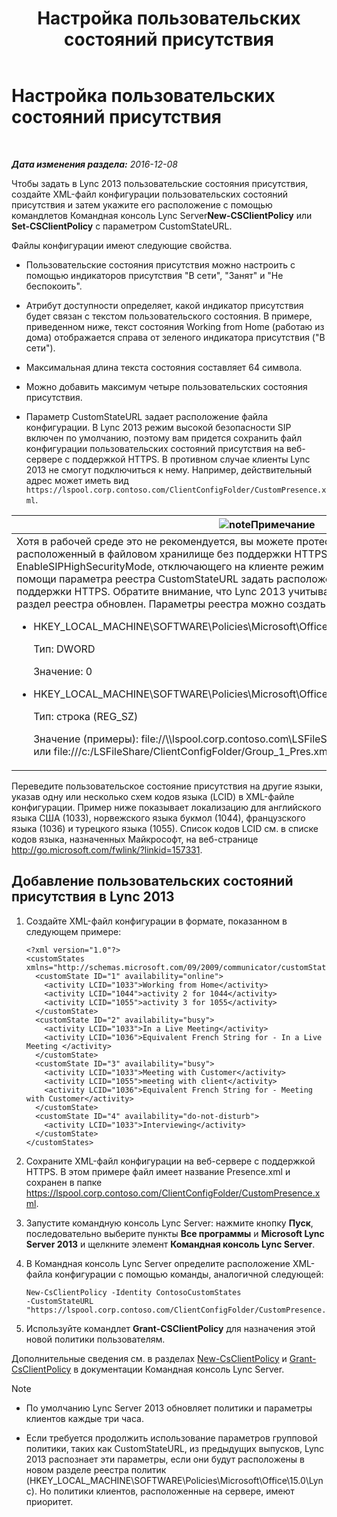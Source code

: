 ﻿---
title: Настройка пользовательских состояний присутствия
TOCTitle: Настройка пользовательских состояний присутствия
ms:assetid: e17364a8-8b93-45fc-a614-c80e45435d42
ms:mtpsurl: https://technet.microsoft.com/ru-ru/library/Gg398997(v=OCS.15)
ms:contentKeyID: 52058379
ms.date: 12/10/2016
mtps_version: v=OCS.15
ms.translationtype: HT
---

# Настройка пользовательских состояний присутствия

 

_**Дата изменения раздела:** 2016-12-08_

Чтобы задать в Lync 2013 пользовательские состояния присутствия, создайте XML-файл конфигурации пользовательских состояний присутствия и затем укажите его расположение с помощью командлетов Командная консоль Lync Server**New-CSClientPolicy** или **Set-CSClientPolicy** с параметром CustomStateURL.

Файлы конфигурации имеют следующие свойства.

  - Пользовательские состояния присутствия можно настроить с помощью индикаторов присутствия "В сети", "Занят" и "Не беспокоить".

  - Атрибут доступности определяет, какой индикатор присутствия будет связан с текстом пользовательского состояния. В примере, приведенном ниже, текст состояния Working from Home (работаю из дома) отображается справа от зеленого индикатора присутствия ("В сети").

  - Максимальная длина текста состояния составляет 64 символа.

  - Можно добавить максимум четыре пользовательских состояния присутствия.

  - Параметр CustomStateURL задает расположение файла конфигурации. В Lync 2013 режим высокой безопасности SIP включен по умолчанию, поэтому вам придется сохранить файл конфигурации пользовательских состояний присутствия на веб-сервере с поддержкой HTTPS. В противном случае клиенты Lync 2013 не смогут подключиться к нему. Например, действительный адрес может иметь вид `https://lspool.corp.contoso.com/ClientConfigFolder/CustomPresence.xml`.

<table>
<colgroup>
<col style="width: 100%" />
</colgroup>
<thead>
<tr class="header">
<th><img src="images/Gg398412.note(OCS.15).gif" title="note" alt="note" />Примечание</th>
</tr>
</thead>
<tbody>
<tr class="odd">
<td>Хотя в рабочей среде это не рекомендуется, вы можете протестировать файл конфигурации, расположенный в файловом хранилище без поддержки HTTPS, при помощи параметра реестра EnableSIPHighSecurityMode, отключающего на клиенте режим высокой безопасности SIP. Затем при помощи параметра реестра CustomStateURL задать расположение файла конфигурации без поддержки HTTPS. Обратите внимание, что Lync 2013 учитывает параметры реестра Lync 2010, но раздел реестра обновлен. Параметры реестра можно создать следующим образом.<ul><li><p>HKEY_LOCAL_MACHINE\SOFTWARE\Policies\Microsoft\Office\15.0\Lync\EnableSIPHighSecurityMode</p>
<p>Тип: DWORD</p>
<p>Значение: 0</p></li><li><p>HKEY_LOCAL_MACHINE\SOFTWARE\Policies\Microsoft\Office\15.0\Lync\CustomStateURL</p>
<p>Тип: строка (REG_SZ)</p>
<p>Значение (примеры): file://\\lspool.corp.contoso.com\LSFileShare\ClientConfigFolder\Presence.xml или file:///c:/LSFileShare/ClientConfigFolder/Group_1_Pres.xml</p></li></ul></td>
</tr>
</tbody>
</table>


Переведите пользовательское состояние присутствия на другие языки, указав одну или несколько схем кодов языка (LCID) в XML-файле конфигурации. Пример ниже показывает локализацию для английского языка США (1033), норвежского языка букмол (1044), французского языка (1036) и турецкого языка (1055). Список кодов LCID см. в списке кодов языка, назначенных Майкрософт, на веб-странице <http://go.microsoft.com/fwlink/?linkid=157331>.

## Добавление пользовательских состояний присутствия в Lync 2013

1.  Создайте XML-файл конфигурации в формате, показанном в следующем примере:
    
        <?xml version="1.0"?>
        <customStates xmlns="http://schemas.microsoft.com/09/2009/communicator/customStates">
          <customState ID="1" availability="online">
            <activity LCID="1033">Working from Home</activity>
            <activity LCID="1044">activity 2 for 1044</activity>
            <activity LCID="1055">activity 3 for 1055</activity>
          </customState>
          <customState ID="2" availability="busy">
            <activity LCID="1033">In a Live Meeting</activity>
            <activity LCID="1036">Equivalent French String for - In a Live Meeting </activity>
          </customState>
          <customState ID="3" availability="busy">
            <activity LCID="1033">Meeting with Customer</activity>
            <activity LCID="1055">meeting with client</activity>
            <activity LCID="1036">Equivalent French String for - Meeting with Customer</activity>
          </customState>
          <customState ID="4" availability="do-not-disturb">
            <activity LCID="1033">Interviewing</activity>
          </customState>
        </customStates>

2.  Сохраните XML-файл конфигурации на веб-сервере с поддержкой HTTPS. В этом примере файл имеет название Presence.xml и сохранен в папке https://lspool.corp.contoso.com/ClientConfigFolder/CustomPresence.xml.

3.  Запустите командную консоль Lync Server: нажмите кнопку **Пуск**, последовательно выберите пункты **Все программы** и **Microsoft Lync Server 2013** и щелкните элемент **Командная консоль Lync Server**.

4.  В Командная консоль Lync Server определите расположение XML-файла конфигурации с помощью команды, аналогичной следующей:
    
        New-CsClientPolicy -Identity ContosoCustomStates 
        -CustomStateURL "https://lspool.corp.contoso.com/ClientConfigFolder/CustomPresence.xml"

5.  Используйте командлет **Grant-CSClientPolicy** для назначения этой новой политики пользователям.

Дополнительные сведения см. в разделах [New-CsClientPolicy](https://docs.microsoft.com/en-us/powershell/module/skype/New-CsClientPolicy) и [Grant-CsClientPolicy](https://docs.microsoft.com/en-us/powershell/module/skype/Grant-CsClientPolicy) в документации Командная консоль Lync Server.

> [!note]  
> <ul>
> 
> <li><p>По умолчанию Lync Server 2013 обновляет политики и параметры клиентов каждые три часа.</p></li>
> 
> 
> <li><p>Если требуется продолжить использование параметров групповой политики, таких как CustomStateURL, из предыдущих выпусков, Lync 2013 распознает эти параметры, если они будут расположены в новом разделе реестра политик (HKEY_LOCAL_MACHINE\SOFTWARE\Policies\Microsoft\Office\15.0\Lync). Но политики клиентов, расположенные на сервере, имеют приоритет.</p></li></ul>

